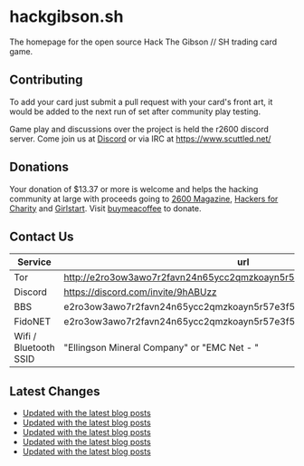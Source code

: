 # hackgibson.sh
The homepage for the open source Hack The Gibson // SH trading card game.


## Contributing

To add your card just submit a pull request with your card's front art, it would be added to the next run of set after community play testing.

Game play and discussions over the project is held the r2600 discord server. Come join us at [Discord](https://discord.com/invite/9hABUzz) or via IRC at https://www.scuttled.net/


## Donations

Your donation of $13.37 or more is welcome and helps the hacking community at large with proceeds going to [2600 Magazine](https://2600.com/), [Hackers for Charity](https://hackersforcharity.org) and [Girlstart](https://girlstart.org).  Visit [buymeacoffee](https://www.buymeacoffee.com/hackgibson.sh) to donate.


## Contact Us

Service | url
-|-
Tor | http://e2ro3ow3awo7r2favn24n65ycc2qmzkoayn5r57e3f56nvjwdcgg32ad.onion
Discord | https://discord.com/invite/9hABUzz
BBS | e2ro3ow3awo7r2favn24n65ycc2qmzkoayn5r57e3f56nvjwdcgg32ad.onion:23
FidoNET | e2ro3ow3awo7r2favn24n65ycc2qmzkoayn5r57e3f56nvjwdcgg32ad.onion:24554
Wifi / Bluetooth SSID | "Ellingson Mineral Company" or "EMC Net - <fidonet address>"

## Latest Changes
<!-- BLOG-POST-LIST:START -->
- [Updated with the latest blog posts](https://github.com/DFW2600/hackgibson.sh/commit/6da94e9d3f0ee5936249bce7deef1f53dc01faad)
- [Updated with the latest blog posts](https://github.com/DFW2600/hackgibson.sh/commit/20b63c46037e586ce44bdc9b4f628ef1a91fae8c)
- [Updated with the latest blog posts](https://github.com/DFW2600/hackgibson.sh/commit/5b57cd51e6c62749440b0adeee682e80ae003707)
- [Updated with the latest blog posts](https://github.com/DFW2600/hackgibson.sh/commit/d6c4d8a8970754cd59ad83216950be11d19352fc)
- [Updated with the latest blog posts](https://github.com/DFW2600/hackgibson.sh/commit/34dfbdf9c672e186159e7fddddbaae687a14a7ef)
<!-- BLOG-POST-LIST:END -->
